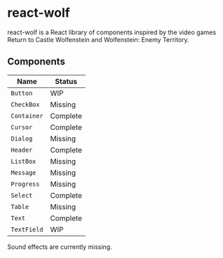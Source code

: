 # react-wolf

react-wolf is a React library of components inspired by the video games Return to Castle Wolfenstein and Wolfenstein: Enemy Territory.

## Components
| Name | Status |
| ---- | ------ |
| `Button` | WIP |
| `CheckBox` | Missing |
| `Container` | Complete |
| `Cursor` | Complete |
| `Dialog` | Missing |
| `Header` | Complete |
| `ListBox` | Missing |
| `Message` | Missing |
| `Progress` | Missing |
| `Select` | Complete |
| `Table` | Missing |
| `Text` | Complete |
| `TextField` | WIP |

Sound effects are currently missing.